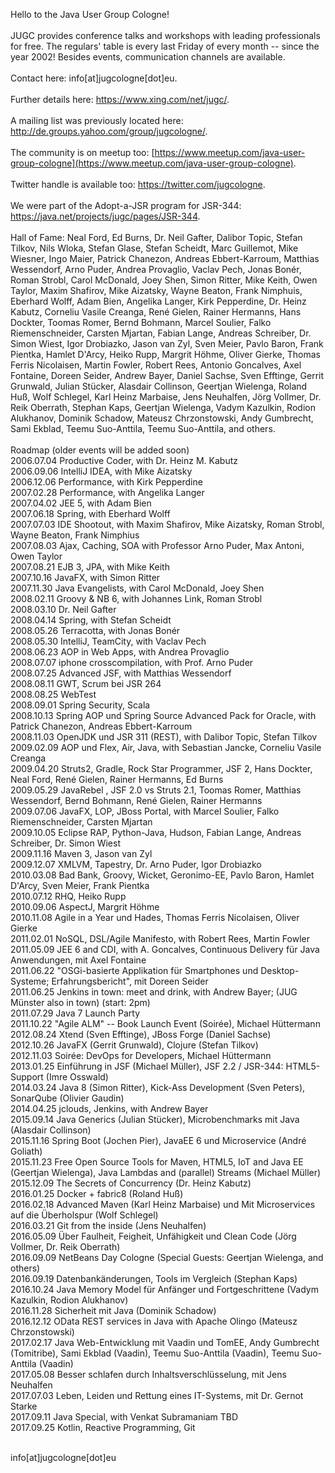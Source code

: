Hello to the Java User Group Cologne!
<br> <br> 
JUGC provides conference talks and workshops with leading professionals for free. The regulars' table is every last Friday of every month -- since the year 2002! Besides events, communication channels are available.
<br><br>
Contact here: info[at]jugcologne[dot]eu.
<br><br>
Further details here: https://www.xing.com/net/jugc/.
<br><br>
A mailing list was previously located here: http://de.groups.yahoo.com/group/jugcologne/.
<br><br>
The community is on meetup too: [https://www.meetup.com/java-user-group-cologne](https://www.meetup.com/java-user-group-cologne).
<br><br>
Twitter handle is available too: https://twitter.com/jugcologne.
<br><br>
We were part of the Adopt-a-JSR program for JSR-344: https://java.net/projects/jugc/pages/JSR-344.
<br><br>
Hall of Fame: Neal Ford, Ed Burns, Dr. Neil Gafter, Dalibor Topic, Stefan Tilkov, Nils Wloka, Stefan Glase, Stefan Scheidt, Marc Guillemot, Mike Wiesner, Ingo Maier, Patrick Chanezon, Andreas Ebbert-Karroum, Matthias Wessendorf, Arno Puder, Andrea Provaglio, Vaclav Pech, Jonas Bonér, Roman Strobl, Carol McDonald, Joey Shen, Simon Ritter, Mike Keith, Owen Taylor, Maxim Shafirov, Mike Aizatsky, Wayne Beaton, Frank Nimphuis, Eberhard Wolff, Adam Bien, Angelika Langer, Kirk Pepperdine, Dr. Heinz Kabutz, Corneliu Vasile Creanga, René Gielen, Rainer Hermanns, Hans Dockter, Toomas Romer, Bernd Bohmann, Marcel Soulier, Falko Riemenschneider, Carsten Mjartan, Fabian Lange, Andreas Schreiber, Dr. Simon Wiest, Igor Drobiazko, Jason van Zyl, Sven Meier, Pavlo Baron, Frank Pientka, Hamlet D'Arcy, Heiko Rupp, Margrit Höhme, Oliver Gierke, Thomas Ferris Nicolaisen, Martin Fowler, Robert Rees, Antonio Goncalves, Axel Fontaine, Doreen Seider, Andrew Bayer, Daniel Sachse, Sven Efftinge, Gerrit Grunwald, Julian Stücker, Alasdair Collinson, Geertjan Wielenga, Roland Huß, Wolf Schlegel, Karl Heinz Marbaise, Jens Neuhalfen, Jörg Vollmer, Dr. Reik Oberrath, Stephan Kaps, Geertjan Wielenga, Vadym Kazulkin, Rodion Alukhanov, Dominik Schadow, Mateusz Chrzonstowski, Andy Gumbrecht, Sami Ekblad, Teemu Suo-Anttila, Teemu Suo-Anttila, and others.
<br><br>
Roadmap (older events will be added soon)
<br>
 2006.07.04 Productive Coder, with Dr. Heinz M. Kabutz <br> 
 2006.09.06 IntelliJ IDEA, with Mike Aizatsky<br> 
 2006.12.06 Performance, with Kirk Pepperdine<br> 
 2007.02.28 Performance, with Angelika Langer<br>
 2007.04.02 JEE 5, with Adam Bien<br>
 2007.06.18 Spring, with Eberhard Wolff<br> 
 2007.07.03 IDE Shootout, with Maxim Shafirov, Mike Aizatsky, Roman Strobl,  Wayne Beaton, Frank Nimphius<br> 
 2007.08.03 Ajax, Caching, SOA with Professor Arno Puder, Max Antoni, Owen Taylor<br> 
 2007.08.21 EJB 3, JPA, with Mike Keith<br> 
 2007.10.16 JavaFX, with Simon Ritter<br> 
 2007.11.30 Java Evangelists, with Carol McDonald, Joey Shen<br> 
 2008.02.11 Groovy & NB 6, with Johannes Link, Roman Strobl<br> 
 2008.03.10 Dr. Neil Gafter<br> 
 2008.04.14 Spring, with Stefan Scheidt<br> 
 2008.05.26 Terracotta, with Jonas Bonér<br> 
 2008.05.30 IntelliJ, TeamCity, with Vaclav Pech<br> 
 2008.06.23 AOP in Web Apps, with Andrea Provaglio <br> 
 2008.07.07 iphone crosscompilation, with Prof. Arno Puder <br> 
 2008.07.25 Advanced JSF, with Matthias Wessendorf<br> 
 2008.08.11 GWT, Scrum bei JSR 264<br> 
 2008.08.25 WebTest<br> 
 2008.09.01 Spring Security, Scala<br> 
 2008.10.13 Spring AOP und Spring Source Advanced Pack for Oracle, with Patrick Chanezon, Andreas Ebbert-Karroum<br> 
 2008.11.03 OpenJDK und JSR 311 (REST), with Dalibor Topic, Stefan Tilkov<br> 
 2009.02.09 AOP und Flex, Air, Java, with Sebastian Jancke, Corneliu Vasile Creanga<br> 
 2009.04.20 Struts2, Gradle, Rock Star Programmer, JSF 2, Hans Dockter, Neal Ford, René Gielen, Rainer Hermanns, Ed Burns<br> 
 2009.05.29 JavaRebel , JSF 2.0 vs Struts 2.1, Toomas Romer, Matthias Wessendorf, Bernd Bohmann, René Gielen, Rainer Hermanns<br> 
 2009.07.06 JavaFX, LOP, JBoss Portal, with Marcel Soulier, Falko Riemenschneider, Carsten Mjartan<br> 
 2009.10.05 Eclipse RAP, Python-Java, Hudson, Fabian Lange, Andreas Schreiber, Dr. Simon Wiest<br> 
 2009.11.16 Maven 3, Jason van Zyl<br> 
 2009.12.07 XMLVM, Tapestry, Dr. Arno Puder, Igor Drobiazko<br> 
 2010.03.08 Bad Bank, Groovy, Wicket, Geronimo-EE, Pavlo Baron, Hamlet D'Arcy, Sven Meier, Frank Pientka<br> 
 2010.07.12 RHQ, Heiko Rupp<br> 
 2010.09.06 AspectJ, Margrit Höhme<br> 
 2010.11.08 Agile in a Year und Hades, Thomas Ferris Nicolaisen, Oliver Gierke<br> 
 2011.02.01 NoSQL, DSL/Agile Manifesto, with Robert Rees, Martin Fowler<br> 
 2011.05.09 JEE 6 and CDI, with A. Goncalves, Continuous Delivery für Java Anwendungen, mit Axel Fontaine<br> 
 2011.06.22 "OSGi-basierte Applikation für Smartphones und Desktop-Systeme; Erfahrungsbericht", mit Doreen Seider<br> 
 2011.06.25 Jenkins in town: meet and drink, with Andrew Bayer; (JUG Münster also in town) (start: 2pm)<br> 
 2011.07.29 Java 7 Launch Party<br> 
 2011.10.22 "Agile ALM" -- Book Launch Event (Soirée), Michael Hüttermann<br> 
 2012.08.24 Xtend (Sven Efftinge), JBoss Forge (Daniel Sachse)<br> 
 2012.10.26 JavaFX (Gerrit Grunwald), Clojure (Stefan Tilkov)<br> 
 2012.11.03 Soirée: DevOps for Developers, Michael Hüttermann<br> 
 2013.01.25 Einführung in JSF (Michael Müller), JSF 2.2 / JSR-344: HTML5-Support (Imre Osswald)<br> 
 2014.03.24 Java 8 (Simon Ritter), Kick-Ass Development (Sven Peters), SonarQube (Olivier Gaudin) <br> 
 2014.04.25 jclouds, Jenkins, with Andrew Bayer<br> 
 2015.09.14 Java Generics (Julian Stücker), Microbenchmarks mit Java (Alasdair Collinson)<br> 
 2015.11.16 Spring Boot (Jochen Pier), JavaEE 6 und Microservice (André Goliath)<br> 
 2015.11.23 Free Open Source Tools for Maven, HTML5, IoT and Java EE (Geertjan Wielenga), Java Lambdas and (parallel) Streams (Michael Müller) 
 2015.12.09 The Secrets of Concurrency (Dr. Heinz Kabutz)<br> 
 2016.01.25 Docker + fabric8 (Roland Huß) <br> 
 2016.02.18 Advanced Maven (Karl Heinz Marbaise) und Mit Microservices auf die Überholspur (Wolf Schlegel)<br> 
 2016.03.21 Git from the inside (Jens Neuhalfen)<br>
 2016.05.09 Über Faulheit, Feigheit, Unfähigkeit und Clean Code (Jörg Vollmer, Dr. Reik Oberrath)<br> 
 2016.09.09 NetBeans Day Cologne (Special Guests: Geertjan Wielenga, and others)<br> 
 2016.09.19 Datenbankänderungen, Tools im Vergleich (Stephan Kaps)<br> 
 2016.10.24 Java Memory Model für Anfänger und Fortgeschrittene (Vadym Kazulkin, Rodion Alukhanov)<br> 
 2016.11.28 Sicherheit mit Java (Dominik Schadow)<br> 
 2016.12.12 OData REST services in Java with Apache Olingo (Mateusz Chrzonstowski)<br> 
 2017.02.17 Java Web-Entwicklung mit Vaadin und TomEE, Andy Gumbrecht (Tomitribe), Sami Ekblad (Vaadin), Teemu Suo-Anttila (Vaadin), Teemu Suo-Anttila (Vaadin)<br> 
 2017.05.08 Besser schlafen durch Inhaltsverschlüsselung, mit Jens Neuhalfen<br>
 2017.07.03 Leben, Leiden und Rettung eines IT-Systems, mit Dr. Gernot Starke<br> 
 2017.09.11 Java Special, with Venkat Subramaniam TBD<br> 
 2017.09.25 Kotlin, Reactive Programming, Git<br><br>  
   
info[at]jugcologne[dot]eu
